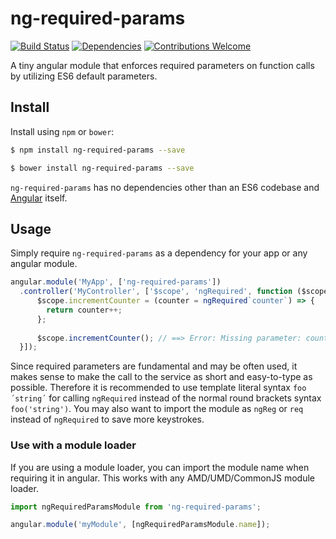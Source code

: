 # ng-required-params

[![Build Status](https://travis-ci.org/schnogz/ng-required-params.svg?branch=master)](https://travis-ci.org/schnogz/ng-required-params)
[![Dependencies](https://david-dm.org/schnogz/ng-required-params.svg)](https://david-dm.org/schnogz/ng-required-params.svg)
[![Contributions Welcome](https://img.shields.io/badge/contributions-welcome-brightgreen.svg?style=flat)](https://github.com/schnogz/ng-required-params/issues)

A tiny angular module that enforces required parameters on function calls by utilizing ES6 default parameters.

## Install

Install using `npm` or `bower`:

```bash
$ npm install ng-required-params --save
```
```bash
$ bower install ng-required-params --save
```

`ng-required-params` has no dependencies other than an ES6 codebase and [Angular](https://angularjs.org/) itself.

## Usage
Simply require `ng-required-params` as a dependency for your app or any angular module.

```javascript
angular.module('MyApp', ['ng-required-params'])
  .controller('MyController', ['$scope', 'ngRequired', function ($scope, ngRequired) {
      $scope.incrementCounter = (counter = ngRequired`counter`) => {
      	return counter++;
      };
      
      $scope.incrementCounter(); // ==> Error: Missing parameter: counter
  }]);
```
Since required parameters are fundamental and may be often used, it makes sense to make the call to the service as short 
and easy-to-type as possible.  Therefore it is recommended to use template literal syntax `foo´string´` for calling 
`ngRequired` instead of the normal round brackets syntax `foo('string')`. You may also want to import the module as
`ngReg` or `req` instead of `ngRequired` to save more keystrokes.

### Use with a module loader

If you are using a module loader, you can import the module name when requiring it in angular. 
This works with any AMD/UMD/CommonJS module loader.

```javascript
import ngRequiredParamsModule from 'ng-required-params';

angular.module('myModule', [ngRequiredParamsModule.name]);
```